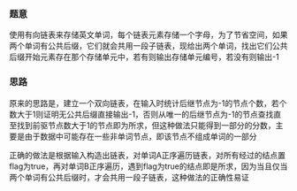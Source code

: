 ### 题意
使用有向链表来存储英文单词，每个链表元素存储一个字母，为了节省空间，如果两个单词有公共后缀，它们就会共用一段子链表，现给出两个单词，找出它们公共后缀开始元素存在那个存储单元中，若有则输出存储单元编号，若没有则输出-1

### 思路
原来的思路是，建立一个双向链表，在输入时统计后继节点为-1的节点个数，若个数大于1则证明无公共后缀直接输出-1，否则从唯一的后继节点为-1的节点查找直至找到前驱节点数大于1的节点即为所求，但这种做法只能得到一部分的分数，主要是由于数据中可能存在一些非单词节点，即该节点不组成单词的一部分

正确的做法是根据输入构造出链表，对单词A正序遍历链表，对所有经过的结点置flag为true，再对单词B正序遍历，遇到flag为true的结点即是所求，因为当且仅当两个单词有公共后缀时，才会共用一段子链表，这种做法的正确性易证